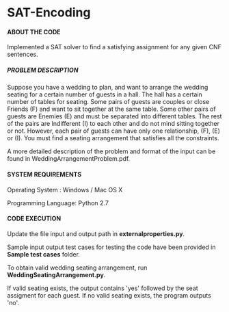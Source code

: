 # SAT-Encoding

#### ABOUT THE CODE

Implemented a SAT solver to find a satisfying assignment for any given CNF sentences.

##### PROBLEM DESCRIPTION

Suppose you have a wedding to plan, and want to arrange the wedding seating for a certain
number of guests in a hall. The hall has a certain number of tables for seating. Some pairs of
guests are couples or close Friends (F) and want to sit together at the same table. Some other
pairs of guests are Enemies (E) and must be separated into different tables. The rest of the pairs
are Indifferent (I) to each other and do not mind sitting together or not. However, each pair of
guests can have only one relationship, (F), (E) or (I). You must find a seating arrangement that
satisfies all the constraints.

A more detailed description of the problem and format of the input can be found in WeddingArrangementProblem.pdf.

#### SYSTEM REQUIREMENTS

Operating System : Windows / Mac OS X

Programming Language: Python 2.7

#### CODE EXECUTION

Update the file input and output path in **externalproperties.py**. 

Sample input output test cases for testing the code have been provided in **Sample test cases** folder.

To obtain valid wedding seating arrangement, run **WeddingSeatingArrangement.py**.

If valid seating exists, the output contains 'yes' followed by the seat assigment for each guest. If no valid seating exists, the program outputs 'no'. 
